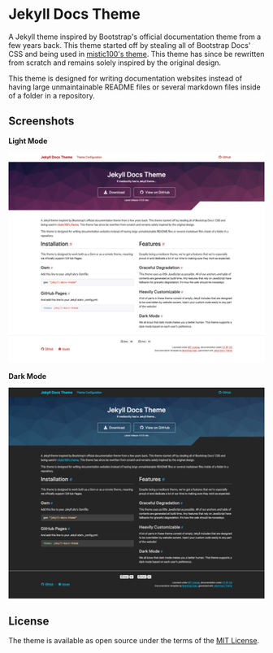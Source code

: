 # Jekyll Docs Theme

A Jekyll theme inspired by Bootstrap's official documentation theme from a few years back. This theme started off by stealing all of Bootstrap Docs' CSS and being used in [mistic100's theme](https://github.com/mistic100/jekyll-bootstrap-doc). This theme has since be rewritten from scratch and remains solely inspired by the original design.

This theme is designed for writing documentation websites instead of having large unmaintainable README files or several markdown files inside of a folder in a repository.

## Screenshots

**Light Mode**

![Theme Screenshot](./screenshot.png)

**Dark Mode**

![Theme Screenshot](./screenshot-dark.png)

## License

The theme is available as open source under the terms of the [MIT License](./LICENSE.md).
